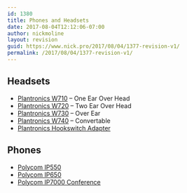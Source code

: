 ```yaml
---
id: 1380
title: Phones and Headsets
date: 2017-08-04T12:12:06-07:00
author: nickmoline
layout: revision
guid: https://www.nick.pro/2017/08/04/1377-revision-v1/
permalink: /2017/08/04/1377-revision-v1/
---
```

## Headsets

  * [Plantronics W710](http://amzn.to/2v6azqx) &#8211; One Ear Over Head
  * [Plantronics W720](http://amzn.to/2v6aZx7) &#8211; Two Ear Over Head
  * [Plantronics W730](http://amzn.to/2v4AC35) &#8211; Over Ear
  * [Plantronics W740](http://amzn.to/2ffrnHN) &#8211; Convertable
  * [Plantronics Hookswitch Adapter](http://amzn.to/2v6ciw8)

## Phones

  * [Polycom IP550](http://amzn.to/2ffJBsL)
  * [Polycom IP650](http://amzn.to/2urLDI6)
  * [Polycom IP7000 Conference](http://amzn.to/2ffpaMw)